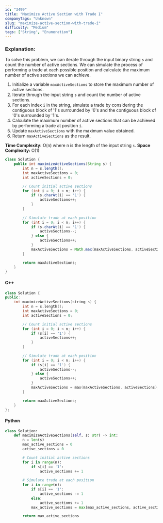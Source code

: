 ```yaml
---
id: "3499"
title: "Maximize Active Section with Trade I"
companyTags: "Unknown"
slug: "maximize-active-section-with-trade-i"
difficulty: "Medium"
tags: ["String", "Enumeration"]
---
```


### Explanation:
To solve this problem, we can iterate through the input binary string `s` and count the number of active sections. We can simulate the process of performing a trade at each possible position and calculate the maximum number of active sections we can achieve.

1. Initialize a variable `maxActiveSections` to store the maximum number of active sections.
2. Iterate through the input string `s` and count the number of active sections.
3. For each index `i` in the string, simulate a trade by considering the contiguous block of '1's surrounded by '0's and the contiguous block of '0's surrounded by '1's.
4. Calculate the maximum number of active sections that can be achieved by performing a trade at position `i`.
5. Update `maxActiveSections` with the maximum value obtained.
6. Return `maxActiveSections` as the result.

**Time Complexity:** O(n) where n is the length of the input string `s`.
**Space Complexity:** O(1)

```java
class Solution {
    public int maximizeActiveSections(String s) {
        int n = s.length();
        int maxActiveSections = 0;
        int activeSections = 0;

        // Count initial active sections
        for (int i = 0; i < n; i++) {
            if (s.charAt(i) == '1') {
                activeSections++;
            }
        }
        
        // Simulate trade at each position
        for (int i = 0; i < n; i++) {
            if (s.charAt(i) == '1') {
                activeSections--;
            } else {
                activeSections++;
            }
            maxActiveSections = Math.max(maxActiveSections, activeSections);
        }

        return maxActiveSections;
    }
}
```

#### C++
```cpp
class Solution {
public:
    int maximizeActiveSections(string s) {
        int n = s.length();
        int maxActiveSections = 0;
        int activeSections = 0;

        // Count initial active sections
        for (int i = 0; i < n; i++) {
            if (s[i] == '1') {
                activeSections++;
            }
        }
        
        // Simulate trade at each position
        for (int i = 0; i < n; i++) {
            if (s[i] == '1') {
                activeSections--;
            } else {
                activeSections++;
            }
            maxActiveSections = max(maxActiveSections, activeSections);
        }

        return maxActiveSections;
    }
};
```

#### Python
```python
class Solution:
    def maximizeActiveSections(self, s: str) -> int:
        n = len(s)
        max_active_sections = 0
        active_sections = 0

        # Count initial active sections
        for i in range(n):
            if s[i] == '1':
                active_sections += 1
        
        # Simulate trade at each position
        for i in range(n):
            if s[i] == '1':
                active_sections -= 1
            else:
                active_sections += 1
            max_active_sections = max(max_active_sections, active_sections)

        return max_active_sections
```